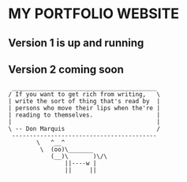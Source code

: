 # MY PORTFOLIO WEBSITE

## Version 1 is up and running
## Version 2 coming soon


```
 _________________________________________
/ If you want to get rich from writing,   \
| write the sort of thing that's read by  |
| persons who move their lips when the're |
| reading to themselves.                  |
|                                         |
\ -- Don Marquis                          /
 -----------------------------------------
        \   ^__^
         \  (oo)\_______
            (__)\       )\/\
                ||----w |
                ||     ||
```
